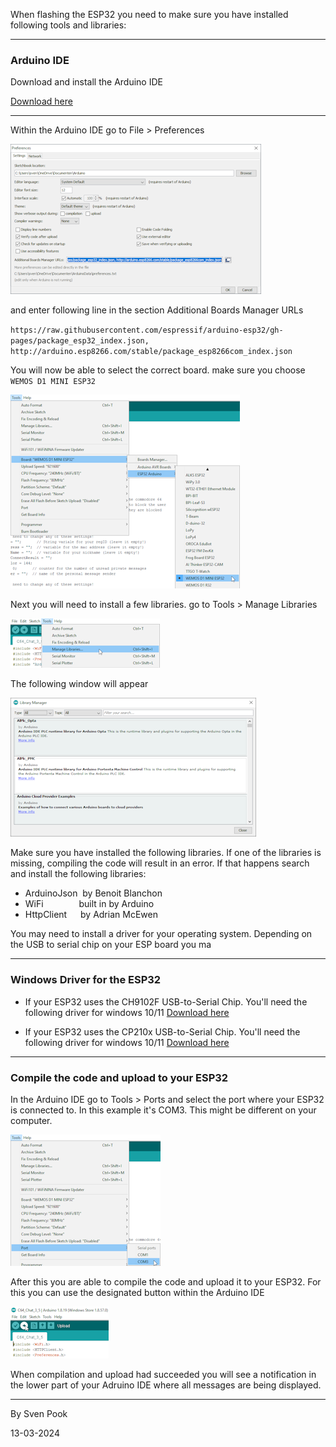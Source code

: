 

When flashing the ESP32 you need to make sure you have installed following tools and libraries:

---
### Arduino IDE
Download and install the Arduino IDE

[Download here](https://www.arduino.cc/en/software)

---

Within the Arduino IDE go to  File > Preferences

![Preferences](/Artwork/arduino-preferences.png)

and enter following line in the section Additional Boards Manager URLs

 `https://raw.githubusercontent.com/espressif/arduino-esp32/gh-pages/package_esp32_index.json, http://arduino.esp8266.com/stable/package_esp8266com_index.json `


You will now be able to select the correct board. make sure you choose `WEMOS D1 MINI ESP32`

![SelectBoard](/Artwork/arduino-boardselect.png)


Next you will need to install a few libraries.
go to Tools > Manage Libraries

![ManageLibraries](/Artwork/arduino-managelibraries.png)

The following window will appear

![LibraryManager](/Artwork/arduino-librarymanager.png)

Make sure you have installed the following libraries. If one of the libraries is missing, compiling the code will result in an error. If that happens search and install the following libraries:

* ArduinoJson &nbsp;by Benoit Blanchon
* WiFi &emsp;&emsp;&emsp;&ensp;&nbsp;built in by Arduino
* HttpClient &emsp;&nbsp;by Adrian McEwen

You may need to install a driver for your operating system. Depending on the USB to serial chip on your ESP board you ma

---
### Windows Driver for the ESP32

- If your ESP32 uses the CH9102F USB-to-Serial Chip. You'll need the following driver for windows 10/11 [Download here](http://chat64.nl/drivers/CH343SER.zip)

- If your ESP32 uses the CP210x USB-to-Serial Chip. You'll need the following driver for windows 10/11 [Download here](http://chat64.nl/drivers/CP210x_Windows_Drivers_with_Serial_Enumeration.zip)

---
### Compile the code and upload to your ESP32
In the Arduino IDE go to Tools > Ports and select the port where your ESP32 is connected to. In this example it's COM3. This might be different on your computer.

![Port](/Artwork/arduino-selectport.png)

After this you are able to compile the code and upload it to your ESP32. For this you can use the designated button within the Arduino IDE

![Port](/Artwork/arduino-upload.png)

When compilation and upload had succeeded you will see a notification in the lower part of your Adruino IDE where all messages are being displayed.

---


By Sven Pook

13-03-2024
